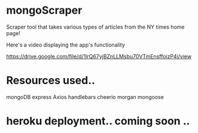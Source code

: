 # mongoScraper

Scraper tool that takes various types of articles from the NY times home page!

Here's a video displaying the app's functionality

https://drive.google.com/file/d/1lrQ67yjBZnLLMsbu70VTmEnsffoizP4i/view


# Resources used..

mongoDB
express
Axios
handlebars
cheerio
morgan
mongoose


# heroku deployment.. coming soon ..
